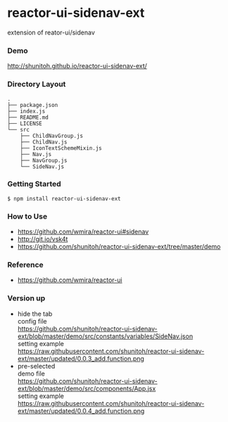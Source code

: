 # reactor-ui-sidenav-ext

extension of reator-ui/sidenav

### Demo
http://shunitoh.github.io/reactor-ui-sidenav-ext/


### Directory Layout
```
.
├── package.json
├── index.js
├── README.md
├── LICENSE
└── src
    ├── ChildNavGroup.js
    ├── ChildNav.js
    ├── IconTextSchemeMixin.js
    ├── Nav.js
    ├── NavGroup.js
    └── SideNav.js
```

### Getting Started

``` shell
$ npm install reactor-ui-sidenav-ext
```

### How to Use

- https://github.com/wmira/reactor-ui#sidenav
- http://git.io/vsk4t
- https://github.com/shunitoh/reactor-ui-sidenav-ext/tree/master/demo

### Reference
- https://github.com/wmira/reactor-ui

### Version up
- hide the tab  
config file   
https://github.com/shunitoh/reactor-ui-sidenav-ext/blob/master/demo/src/constants/variables/SideNav.json  
setting example  
https://raw.githubusercontent.com/shunitoh/reactor-ui-sidenav-ext/master/updated/0.0.3_add.function.png
- pre-selected  
demo file  
https://github.com/shunitoh/reactor-ui-sidenav-ext/blob/master/demo/src/components/App.jsx  
setting example  
https://raw.githubusercontent.com/shunitoh/reactor-ui-sidenav-ext/master/updated/0.0.4_add.function.png

